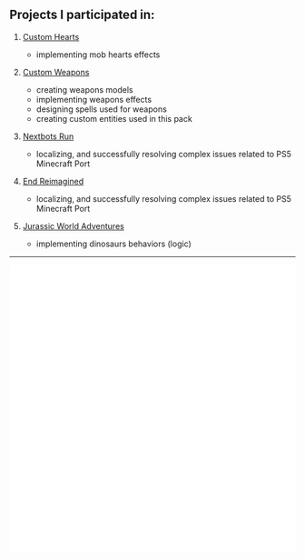 ## Projects I participated in: ##

1. [Custom Hearts](https://www.minecraft.net/en-us/marketplace/pdp?id=122f5c74-3244-4aa1-ad49-45e82df15a0f)
    - implementing mob hearts effects

2. [Custom Weapons](https://www.minecraft.net/en-us/marketplace/pdp?id=15608f07-cf57-4ec5-ba03-279d8aefebc0)
    - creating weapons models
    - implementing weapons effects
    - designing spells used for weapons
    - creating custom entities used in this pack
  
3. [Nextbots Run](https://www.minecraft.net/en-us/marketplace/pdp?id=4d738135-85ec-41c0-ac32-8833c2343986)
    - localizing, and successfully resolving complex issues related to PS5 Minecraft Port

4. [End Reimagined](https://www.minecraft.net/en-us/marketplace/pdp?id=a999fcdf-7767-40d7-9ec0-403216885d0e)
    - localizing, and successfully resolving complex issues related to PS5 Minecraft Port

5. [Jurassic World Adventures](https://www.minecraft.net/en-us/marketplace/pdp?id=518b5011-bff4-46a1-a7a2-750818f75157)
    - implementing dinosaurs behaviors (logic)

---



![Metrics](/github-metrics.svg)
